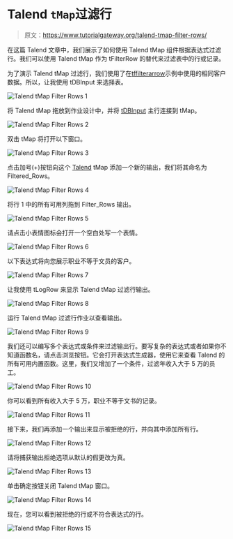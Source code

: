# Talend `tMap`过滤行

> 原文：<https://www.tutorialgateway.org/talend-tmap-filter-rows/>

在这篇 Talend 文章中，我们展示了如何使用 Talend tMap 组件根据表达式过滤行。我们可以使用 Talend tMap 作为 tFilterRow 的替代来过滤表中的行或记录。

为了演示 Talend tMap 过滤行，我们使用了在[tffilterarrow](https://www.tutorialgateway.org/talend-filter-rows/)示例中使用的相同客户数据。所以，让我使用 tDBInput 来选择表。

![Talend tMap Filter Rows 1](img/a1c2fb904c2913922dc4c8e9f471f161.png)

将 Talend tMap 拖放到作业设计中，并将 [tDBInput](https://www.tutorialgateway.org/connect-talend-to-sql-server/) 主行连接到 tMap。

![Talend tMap Filter Rows 2](img/d47d69bd58b3e57dac9f4079aee60390.png)

双击 tMap 将打开以下窗口。

![Talend tMap Filter Rows 3](img/8dc1fa0e1170d66f2d1782241fef3fe0.png)

点击加号(+)按钮向这个 [Talend](https://www.tutorialgateway.org/talend-tutorial/) tMap 添加一个新的输出，我们将其命名为 Filtered_Rows。

![Talend tMap Filter Rows 4](img/96fcd86cb486ad575cb66d0a10b4345f.png)

将行 1 中的所有可用列拖到 Filter_Rows 输出。

![Talend tMap Filter Rows 5](img/17cda29c5e233b16595465213a8704bd.png)

请点击小表情图标会打开一个空白处写一个表情。

![Talend tMap Filter Rows 6](img/7179544cb8ba413667f311439669335e.png)

以下表达式将向您展示职业不等于文员的客户。

![Talend tMap Filter Rows 7](img/e82957d9092d574f3d788af5b53d03d6.png)

让我使用 tLogRow 来显示 Talend tMap 过滤行输出。

![Talend tMap Filter Rows 8](img/4e75ed3eece285b1562506385825cc23.png)

运行 Talend tMap 过滤行作业以查看输出。

![Talend tMap Filter Rows 9](img/d652980055823c14ad23d377ee1a1986.png)

我们还可以编写多个表达式或条件来过滤输出行。要写复杂的表达式或者如果你不知道函数名，请点击浏览按钮。它会打开表达式生成器，使用它来查看 Talend 的所有可用内置函数。这里，我们又增加了一个条件，过滤年收入大于 5 万的员工。

![Talend tMap Filter Rows 10](img/5bd749b65b506c47c121b18802f2bd2a.png)

你可以看到所有收入大于 5 万，职业不等于文书的记录。

![Talend tMap Filter Rows 11](img/b20984a10322f45a4dbeddb41d2a2098.png)

接下来，我们再添加一个输出来显示被拒绝的行，并向其中添加所有行。

![Talend tMap Filter Rows 12](img/85897f36e6e42113f448f619de0e3f0b.png)

请将捕获输出拒绝选项从默认的假更改为真。

![Talend tMap Filter Rows 13](img/51064bca4997ba5cd221157acd96d207.png)

单击确定按钮关闭 Talend tMap 窗口。

![Talend tMap Filter Rows 14](img/292efdd5117130e7da8851c7bb8d7497.png)

现在，您可以看到被拒绝的行或不符合表达式的行。

![Talend tMap Filter Rows 15](img/a61431e6a328e048c4046901fd3b7abb.png)